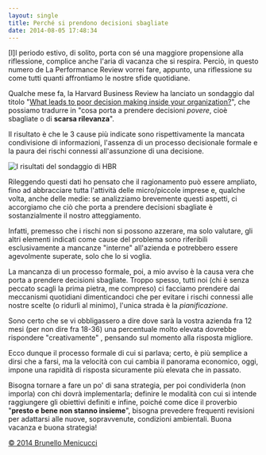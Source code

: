 ```yaml
---
layout: single
title: Perché si prendono decisioni sbagliate
date: 2014-08-05 17:48:34
---
```

[I]l periodo estivo, di solito, porta con sé una maggiore propensione alla riflessione, complice anche l'aria di vacanza che si respira. Perciò, in questo numero de La Performance Review vorrei fare, appunto, una riflessione su come tutti quanti affrontiamo le nostre sfide quotidiane.

Qualche mese fa, la Harvard Business Review ha lanciato un sondaggio dal titolo "<a href="http://hbr.org/web/comm/zurich/question-of-the-week">What leads to poor decision making inside your organization?</a>", che possiamo tradurre in "cosa porta a prendere decisioni <em>povere</em>, cioè sbagliate o di <strong>scarsa rilevanza</strong>".

Il risultato è che le 3 cause più indicate sono rispettivamente la mancata condivisione di informazioni, l'assenza di un processo decisionale formale e la paura dei rischi connessi all'assunzione di una decisione.

<!--more-->

<img src="https://dl.dropboxusercontent.com/u/312263/%7EWeb%20Images/sondaggio%20HBR.png" alt="I risultati del sondaggio di HBR" />

Rileggendo questi dati ho pensato che il ragionamento può essere ampliato, fino ad abbracciare tutta l'attività delle micro/piccole imprese e, qualche volta, anche delle medie: se analizziamo brevemente questi aspetti, ci accorgiamo che ciò che porta a prendere decisioni sbagliate è sostanzialmente il nostro atteggiamento.

Infatti, premesso che i rischi non si possono azzerare, ma solo valutare, gli altri elementi indicati come cause del problema sono riferibili esclusivamente a mancanze "interne" all'azienda e potrebbero essere agevolmente superate, solo che lo si voglia.

La mancanza di un processo formale, poi, a mio avviso è la causa vera che porta a prendere decisioni sbagliate. Troppo spesso, tutti noi (chi è senza peccato scagli la prima pietra, me compreso) ci facciamo prendere dai meccanismi quotidiani dimenticandoci che per evitare i rischi connessi alle nostre scelte (o ridurli al minimo), l'unica strada è la <em>pianificazione</em>.

Sono certo che se vi obbligassero a dire dove sarà la vostra azienda fra 12 mesi (per non dire fra 18-36) una percentuale molto elevata dovrebbe rispondere "creativamente" , pensando sul momento alla risposta migliore.

Ecco dunque il processo formale di cui si parlava; certo, è più semplice a dirsi che a farsi, ma la velocità con cui cambia il panorama economico, oggi, impone una rapidità di risposta sicuramente più elevata che in passato.

Bisogna tornare a fare un po' di sana strategia, per poi condividerla (non imporla) con chi dovrà implementarla; definire le modalità con cui si intende raggiungere gli obiettivi definiti e infine, poiché come dice il proverbio "<strong>presto e bene non stanno insieme</strong>", bisogna prevedere frequenti revisioni per adattarsi alle nuove, sopravvenute, condizioni ambientali.
Buona vacanza e buona strategia!

<a href="http://www.blackstarconsulting.it">© 2014 Brunello Menicucci</a>